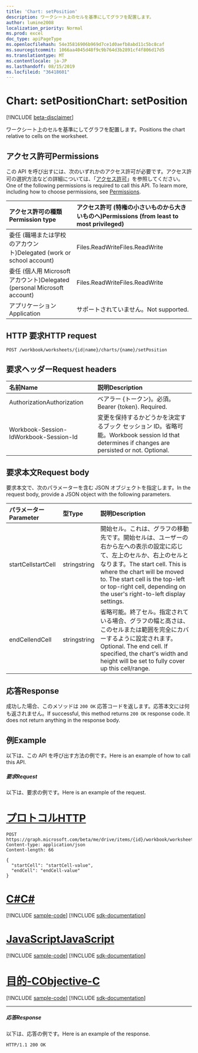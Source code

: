 ```yaml
---
title: 'Chart: setPosition'
description: ワークシート上のセルを基準にしてグラフを配置します。
author: lumine2008
localization_priority: Normal
ms.prod: excel
doc_type: apiPageType
ms.openlocfilehash: 54e35816906b969d7ce1d0aefb8abd11c5bc8caf
ms.sourcegitcommit: 1066aa4045d48f9c9b764d3b2891cf4f806d17d5
ms.translationtype: MT
ms.contentlocale: ja-JP
ms.lasthandoff: 08/15/2019
ms.locfileid: "36418601"
---
```

# <a name="chart-setposition"></a><span data-ttu-id="9506d-103">Chart: setPosition</span><span class="sxs-lookup"><span data-stu-id="9506d-103">Chart: setPosition</span></span>

[!INCLUDE [beta-disclaimer](../../includes/beta-disclaimer.md)]

<span data-ttu-id="9506d-104">ワークシート上のセルを基準にしてグラフを配置します。</span><span class="sxs-lookup"><span data-stu-id="9506d-104">Positions the chart relative to cells on the worksheet.</span></span>
## <a name="permissions"></a><span data-ttu-id="9506d-105">アクセス許可</span><span class="sxs-lookup"><span data-stu-id="9506d-105">Permissions</span></span>
<span data-ttu-id="9506d-p101">この API を呼び出すには、次のいずれかのアクセス許可が必要です。アクセス許可の選択方法などの詳細については、「[アクセス許可](/graph/permissions-reference)」を参照してください。</span><span class="sxs-lookup"><span data-stu-id="9506d-p101">One of the following permissions is required to call this API. To learn more, including how to choose permissions, see [Permissions](/graph/permissions-reference).</span></span>

|<span data-ttu-id="9506d-108">アクセス許可の種類</span><span class="sxs-lookup"><span data-stu-id="9506d-108">Permission type</span></span>      | <span data-ttu-id="9506d-109">アクセス許可 (特権の小さいものから大きいものへ)</span><span class="sxs-lookup"><span data-stu-id="9506d-109">Permissions (from least to most privileged)</span></span>              |
|:--------------------|:---------------------------------------------------------|
|<span data-ttu-id="9506d-110">委任 (職場または学校のアカウント)</span><span class="sxs-lookup"><span data-stu-id="9506d-110">Delegated (work or school account)</span></span> | <span data-ttu-id="9506d-111">Files.ReadWrite</span><span class="sxs-lookup"><span data-stu-id="9506d-111">Files.ReadWrite</span></span>    |
|<span data-ttu-id="9506d-112">委任 (個人用 Microsoft アカウント)</span><span class="sxs-lookup"><span data-stu-id="9506d-112">Delegated (personal Microsoft account)</span></span> | <span data-ttu-id="9506d-113">Files.ReadWrite</span><span class="sxs-lookup"><span data-stu-id="9506d-113">Files.ReadWrite</span></span>    |
|<span data-ttu-id="9506d-114">アプリケーション</span><span class="sxs-lookup"><span data-stu-id="9506d-114">Application</span></span> | <span data-ttu-id="9506d-115">サポートされていません。</span><span class="sxs-lookup"><span data-stu-id="9506d-115">Not supported.</span></span> |

## <a name="http-request"></a><span data-ttu-id="9506d-116">HTTP 要求</span><span class="sxs-lookup"><span data-stu-id="9506d-116">HTTP request</span></span>
<!-- { "blockType": "ignored" } -->
```http
POST /workbook/worksheets/{id|name}/charts/{name}/setPosition

```
## <a name="request-headers"></a><span data-ttu-id="9506d-117">要求ヘッダー</span><span class="sxs-lookup"><span data-stu-id="9506d-117">Request headers</span></span>
| <span data-ttu-id="9506d-118">名前</span><span class="sxs-lookup"><span data-stu-id="9506d-118">Name</span></span>       | <span data-ttu-id="9506d-119">説明</span><span class="sxs-lookup"><span data-stu-id="9506d-119">Description</span></span>|
|:---------------|:----------|
| <span data-ttu-id="9506d-120">Authorization</span><span class="sxs-lookup"><span data-stu-id="9506d-120">Authorization</span></span>  | <span data-ttu-id="9506d-p102">ベアラー {トークン}。必須。</span><span class="sxs-lookup"><span data-stu-id="9506d-p102">Bearer {token}. Required.</span></span> |
| <span data-ttu-id="9506d-123">Workbook-Session-Id</span><span class="sxs-lookup"><span data-stu-id="9506d-123">Workbook-Session-Id</span></span>  | <span data-ttu-id="9506d-p103">変更を保持するかどうかを決定するブック セッション ID。省略可能。</span><span class="sxs-lookup"><span data-stu-id="9506d-p103">Workbook session Id that determines if changes are persisted or not. Optional.</span></span>|

## <a name="request-body"></a><span data-ttu-id="9506d-126">要求本文</span><span class="sxs-lookup"><span data-stu-id="9506d-126">Request body</span></span>
<span data-ttu-id="9506d-127">要求本文で、次のパラメーターを含む JSON オブジェクトを指定します。</span><span class="sxs-lookup"><span data-stu-id="9506d-127">In the request body, provide a JSON object with the following parameters.</span></span>

| <span data-ttu-id="9506d-128">パラメーター</span><span class="sxs-lookup"><span data-stu-id="9506d-128">Parameter</span></span>    | <span data-ttu-id="9506d-129">型</span><span class="sxs-lookup"><span data-stu-id="9506d-129">Type</span></span>   |<span data-ttu-id="9506d-130">説明</span><span class="sxs-lookup"><span data-stu-id="9506d-130">Description</span></span>|
|:---------------|:--------|:----------|
|<span data-ttu-id="9506d-131">startCell</span><span class="sxs-lookup"><span data-stu-id="9506d-131">startCell</span></span>|<span data-ttu-id="9506d-132">string</span><span class="sxs-lookup"><span data-stu-id="9506d-132">string</span></span>|<span data-ttu-id="9506d-p104">開始セル。これは、グラフの移動先です。開始セルは、ユーザーの右から左への表示の設定に応じて、左上のセルか、右上のセルとなります。</span><span class="sxs-lookup"><span data-stu-id="9506d-p104">The start cell. This is where the chart will be moved to. The start cell is the top-left or top-right cell, depending on the user's right-to-left display settings.</span></span>|
|<span data-ttu-id="9506d-136">endCell</span><span class="sxs-lookup"><span data-stu-id="9506d-136">endCell</span></span>|<span data-ttu-id="9506d-137">string</span><span class="sxs-lookup"><span data-stu-id="9506d-137">string</span></span>|<span data-ttu-id="9506d-p105">省略可能。終了セル。指定されている場合、グラフの幅と高さは、このセルまたは範囲を完全にカバーするように設定されます。</span><span class="sxs-lookup"><span data-stu-id="9506d-p105">Optional. The end cell. If specified, the chart's width and height will be set to fully cover up this cell/range.</span></span>|

## <a name="response"></a><span data-ttu-id="9506d-141">応答</span><span class="sxs-lookup"><span data-stu-id="9506d-141">Response</span></span>

<span data-ttu-id="9506d-p106">成功した場合、このメソッドは `200 OK` 応答コードを返します。応答本文には何も返されません。</span><span class="sxs-lookup"><span data-stu-id="9506d-p106">If successful, this method returns `200 OK` response code. It does not return anything in the response body.</span></span>

## <a name="example"></a><span data-ttu-id="9506d-144">例</span><span class="sxs-lookup"><span data-stu-id="9506d-144">Example</span></span>
<span data-ttu-id="9506d-145">以下は、この API を呼び出す方法の例です。</span><span class="sxs-lookup"><span data-stu-id="9506d-145">Here is an example of how to call this API.</span></span>
##### <a name="request"></a><span data-ttu-id="9506d-146">要求</span><span class="sxs-lookup"><span data-stu-id="9506d-146">Request</span></span>
<span data-ttu-id="9506d-147">以下は、要求の例です。</span><span class="sxs-lookup"><span data-stu-id="9506d-147">Here is an example of the request.</span></span>

# <a name="httptabhttp"></a>[<span data-ttu-id="9506d-148">プロトコル</span><span class="sxs-lookup"><span data-stu-id="9506d-148">HTTP</span></span>](#tab/http)
<!-- {
  "blockType": "request",
  "name": "chart_setposition"
}-->
```http
POST https://graph.microsoft.com/beta/me/drive/items/{id}/workbook/worksheets/{id|name}/charts/{name}/setPosition
Content-type: application/json
Content-length: 66

{
  "startCell": "startCell-value",
  "endCell": "endCell-value"
}
```
# <a name="ctabcsharp"></a>[<span data-ttu-id="9506d-149">C#</span><span class="sxs-lookup"><span data-stu-id="9506d-149">C#</span></span>](#tab/csharp)
[!INCLUDE [sample-code](../includes/snippets/csharp/chart-setposition-csharp-snippets.md)]
[!INCLUDE [sdk-documentation](../includes/snippets/snippets-sdk-documentation-link.md)]

# <a name="javascripttabjavascript"></a>[<span data-ttu-id="9506d-150">JavaScript</span><span class="sxs-lookup"><span data-stu-id="9506d-150">JavaScript</span></span>](#tab/javascript)
[!INCLUDE [sample-code](../includes/snippets/javascript/chart-setposition-javascript-snippets.md)]
[!INCLUDE [sdk-documentation](../includes/snippets/snippets-sdk-documentation-link.md)]

# <a name="objective-ctabobjc"></a>[<span data-ttu-id="9506d-151">目的-C</span><span class="sxs-lookup"><span data-stu-id="9506d-151">Objective-C</span></span>](#tab/objc)
[!INCLUDE [sample-code](../includes/snippets/objc/chart-setposition-objc-snippets.md)]
[!INCLUDE [sdk-documentation](../includes/snippets/snippets-sdk-documentation-link.md)]

---


##### <a name="response"></a><span data-ttu-id="9506d-152">応答</span><span class="sxs-lookup"><span data-stu-id="9506d-152">Response</span></span>
<span data-ttu-id="9506d-153">以下は、応答の例です。</span><span class="sxs-lookup"><span data-stu-id="9506d-153">Here is an example of the response.</span></span> 
<!-- {
  "blockType": "response",
  "truncated": true,
  "@odata.type": "microsoft.graph.none"
} -->
```http
HTTP/1.1 200 OK
```

<!-- uuid: 8fcb5dbc-d5aa-4681-8e31-b001d5168d79
2015-10-25 14:57:30 UTC -->
<!--
{
  "type": "#page.annotation",
  "description": "Chart: setPosition",
  "keywords": "",
  "section": "documentation",
  "tocPath": "",
  "suppressions": [
  ]
}
-->
